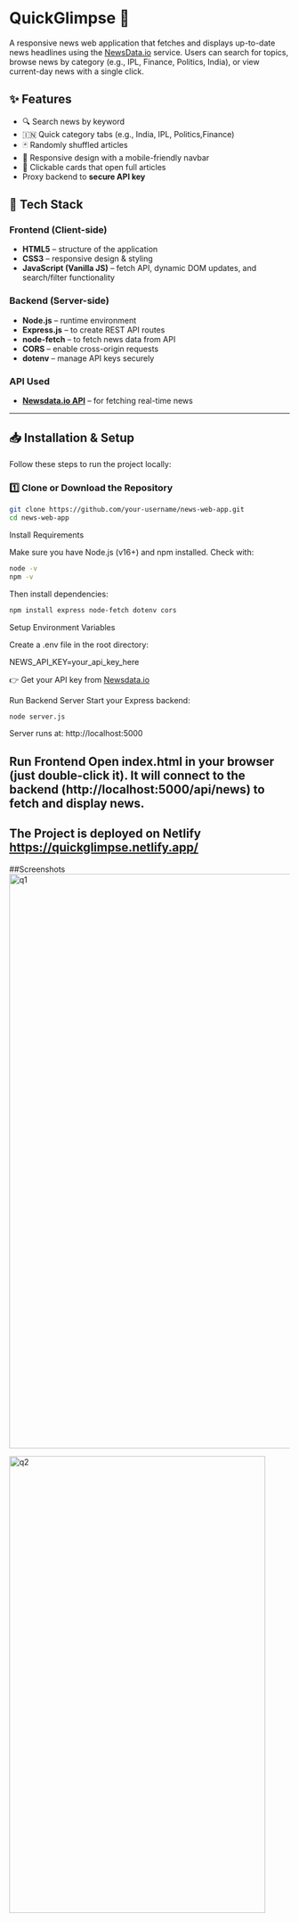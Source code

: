 # QuickGlimpse 📰

A responsive news web application that fetches and displays up-to-date news headlines using the [NewsData.io](https://newsdata.io/) service. Users can search for topics, browse news by category (e.g., IPL, Finance, Politics, India), or view current-day news with a single click.

## ✨ Features

- 🔍 Search news by keyword
- 🇮🇳 Quick category tabs (e.g., India, IPL, Politics,Finance)
- 🃏 Randomly shuffled articles
- 📱 Responsive design with a mobile-friendly navbar
- 🔗 Clickable cards that open full articles
-  Proxy backend to **secure API key**  
   

## 🚀 Tech Stack  

### **Frontend (Client-side)**  
- **HTML5** – structure of the application  
- **CSS3** – responsive design & styling  
- **JavaScript (Vanilla JS)** – fetch API, dynamic DOM updates, and search/filter functionality  

### **Backend (Server-side)**  
- **Node.js** – runtime environment  
- **Express.js** – to create REST API routes  
- **node-fetch** – to fetch news data from API  
- **CORS** – enable cross-origin requests  
- **dotenv** – manage API keys securely  

### **API Used**  
- [**Newsdata.io API**](https://newsdata.io/) – for fetching real-time news  

---


## 📥 Installation & Setup  

Follow these steps to run the project locally:  

### 1️⃣ Clone or Download the Repository  
 
```bash
git clone https://github.com/your-username/news-web-app.git
cd news-web-app
```

Install Requirements

Make sure you have Node.js (v16+) and npm installed.
Check with:
```bash
node -v
npm -v
```

Then install dependencies:
```bash
npm install express node-fetch dotenv cors
```
Setup Environment Variables

Create a .env file in the root directory:

NEWS_API_KEY=your_api_key_here


👉 Get your API key from [Newsdata.io](https://newsdata.io/) 


Run Backend Server
Start your Express backend:
```bash
node server.js
```

Server runs at:
http://localhost:5000

Run Frontend
Open index.html in your browser (just double-click it).
It will connect to the backend (http://localhost:5000/api/news) to fetch and display news.
---
The Project is deployed on Netlify
https://quickglimpse.netlify.app/
---
##Screenshots
<img width="1920" height="1031" alt="q1" src="https://github.com/user-attachments/assets/c5287bf7-d306-482a-ac7c-d9526f191cea" />

<img width="460" height="820" alt="q2" src="https://github.com/user-attachments/assets/e6f15d7d-5ede-4fbc-bfc2-a83123941ca2" />



